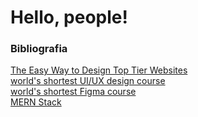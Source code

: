 # Hello, people!

### Bibliografia 

<a href="https://www.youtube.com/watch?v=qyomWr_C_jA&t=612s">The Easy Way to Design Top Tier Websites</a><br>
<a href="https://www.youtube.com/watch?v=wIuVvCuiJhU">world's shortest UI/UX design course</a><br>
<a href="https://www.youtube.com/watch?v=1pW_sk-2y40&list=WL&index=1">world's shortest Figma course</a><br>
<a href="https://www.geeksforgeeks.org/mern-stack/">MERN Stack</a>
